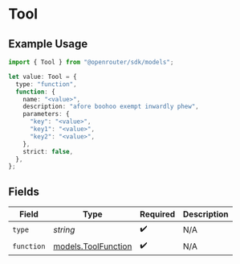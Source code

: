 # Tool

## Example Usage

```typescript
import { Tool } from "@openrouter/sdk/models";

let value: Tool = {
  type: "function",
  function: {
    name: "<value>",
    description: "afore boohoo exempt inwardly phew",
    parameters: {
      "key": "<value>",
      "key1": "<value>",
      "key2": "<value>",
    },
    strict: false,
  },
};
```

## Fields

| Field                                            | Type                                             | Required                                         | Description                                      |
| ------------------------------------------------ | ------------------------------------------------ | ------------------------------------------------ | ------------------------------------------------ |
| `type`                                           | *string*                                         | :heavy_check_mark:                               | N/A                                              |
| `function`                                       | [models.ToolFunction](../models/toolfunction.md) | :heavy_check_mark:                               | N/A                                              |